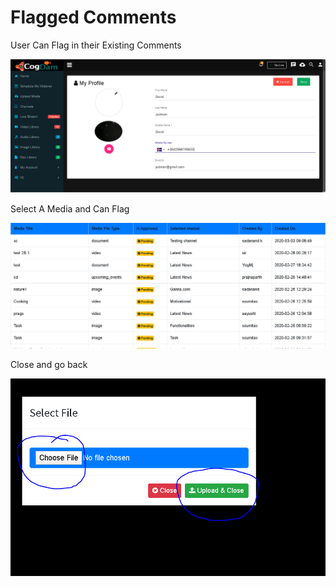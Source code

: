 # Flagged Comments

User Can Flag in their Existing Comments

![](../.gitbook/assets/image%20%2852%29.png)

Select A Media and Can Flag

![](../.gitbook/assets/image%20%28231%29.png)

Close and go back

![](../.gitbook/assets/image%20%28225%29.png)



